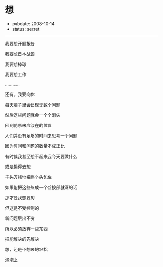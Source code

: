 # 想

- pubdate: 2008-10-14
- status: secret

--------------------------


我要想开题报告

我要想日本战国

我要想棒球

我要想工作

…………

还有，我要向你



每天脑子里会出现无数个问题

然后这些问题就会一个个消失

回到他原来应该在的位置

人们并没有足够的时间来思考一个问题

因为时间和问题的数量不成正比





有时候我甚至想不起来我今天要做什么

或是懒得去想

千头万绪地把整个头包住

如果能把这些练成一个丝按部就班的话

那才是我想要的



但这是不受控制的

新问题层出不穷

所以必须放弃一些东西

把能解决的先解决



想，还是不想来的轻松





泡泡上
